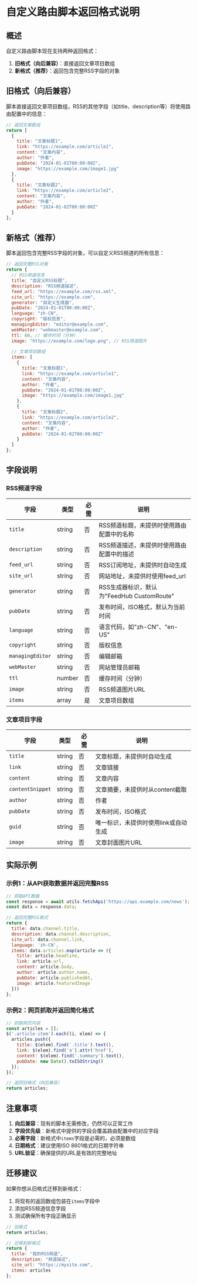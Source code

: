 # 自定义路由脚本返回格式说明

## 概述

自定义路由脚本现在支持两种返回格式：

1. **旧格式（向后兼容）**：直接返回文章项目数组
2. **新格式（推荐）**：返回包含完整RSS字段的对象

## 旧格式（向后兼容）

脚本直接返回文章项目数组，RSS的其他字段（如title、description等）将使用路由配置中的信息：

```javascript
// 返回文章数组
return [
  {
    title: "文章标题1",
    link: "https://example.com/article1",
    content: "文章内容",
    author: "作者",
    pubDate: "2024-01-01T00:00:00Z",
    image: "https://example.com/image1.jpg"
  },
  {
    title: "文章标题2",
    link: "https://example.com/article2",
    content: "文章内容",
    author: "作者",
    pubDate: "2024-01-02T00:00:00Z"
  }
];
```

## 新格式（推荐）

脚本返回包含完整RSS字段的对象，可以自定义RSS频道的所有信息：

```javascript
// 返回完整RSS对象
return {
  // RSS频道信息
  title: "自定义RSS标题",
  description: "RSS频道描述",
  feed_url: "https://example.com/rss.xml",
  site_url: "https://example.com",
  generator: "自定义生成器",
  pubDate: "2024-01-01T00:00:00Z",
  language: "zh-CN",
  copyright: "版权信息",
  managingEditor: "editor@example.com",
  webMaster: "webmaster@example.com",
  ttl: 60, // 缓存时间（分钟）
  image: "https://example.com/logo.png", // RSS频道图片
  
  // 文章项目数组
  items: [
    {
      title: "文章标题1",
      link: "https://example.com/article1",
      content: "文章内容",
      author: "作者",
      pubDate: "2024-01-01T00:00:00Z",
      image: "https://example.com/image1.jpg"
    },
    {
      title: "文章标题2",
      link: "https://example.com/article2",
      content: "文章内容",
      author: "作者",
      pubDate: "2024-01-02T00:00:00Z"
    }
  ]
};
```

## 字段说明

### RSS频道字段

| 字段 | 类型 | 必需 | 说明 |
|------|------|------|------|
| `title` | string | 否 | RSS频道标题，未提供时使用路由配置中的名称 |
| `description` | string | 否 | RSS频道描述，未提供时使用路由配置中的描述 |
| `feed_url` | string | 否 | RSS订阅地址，未提供时自动生成 |
| `site_url` | string | 否 | 网站地址，未提供时使用feed_url |
| `generator` | string | 否 | RSS生成器标识，默认为"FeedHub CustomRoute" |
| `pubDate` | string | 否 | 发布时间，ISO格式，默认为当前时间 |
| `language` | string | 否 | 语言代码，如"zh-CN"、"en-US" |
| `copyright` | string | 否 | 版权信息 |
| `managingEditor` | string | 否 | 编辑邮箱 |
| `webMaster` | string | 否 | 网站管理员邮箱 |
| `ttl` | number | 否 | 缓存时间（分钟） |
| `image` | string | 否 | RSS频道图片URL |
| `items` | array | 是 | 文章项目数组 |

### 文章项目字段

| 字段 | 类型 | 必需 | 说明 |
|------|------|------|------|
| `title` | string | 否 | 文章标题，未提供时自动生成 |
| `link` | string | 否 | 文章链接 |
| `content` | string | 否 | 文章内容 |
| `contentSnippet` | string | 否 | 文章摘要，未提供时从content截取 |
| `author` | string | 否 | 作者 |
| `pubDate` | string | 否 | 发布时间，ISO格式 |
| `guid` | string | 否 | 唯一标识，未提供时使用link或自动生成 |
| `image` | string | 否 | 文章封面图片URL |

## 实际示例

### 示例1：从API获取数据并返回完整RSS

```javascript
// 获取API数据
const response = await utils.fetchApi('https://api.example.com/news');
const data = response.data;

// 返回完整RSS格式
return {
  title: data.channel.title,
  description: data.channel.description,
  site_url: data.channel.link,
  language: 'zh-CN',
  items: data.articles.map(article => ({
    title: article.headline,
    link: article.url,
    content: article.body,
    author: article.author.name,
    pubDate: article.publishedAt,
    image: article.featuredImage
  }))
};
```

### 示例2：网页抓取并返回简化格式

```javascript
// 抓取网页内容
const articles = [];
$('.article-item').each((i, elem) => {
  articles.push({
    title: $(elem).find('.title').text(),
    link: $(elem).find('a').attr('href'),
    content: $(elem).find('.summary').text(),
    pubDate: new Date().toISOString()
  });
});

// 返回旧格式（向后兼容）
return articles;
```

## 注意事项

1. **向后兼容**：现有的脚本无需修改，仍然可以正常工作
2. **字段优先级**：新格式中提供的字段会覆盖路由配置中的对应字段
3. **必需字段**：新格式中`items`字段是必需的，必须是数组
4. **日期格式**：建议使用ISO 8601格式的日期字符串
5. **URL验证**：确保提供的URL是有效的完整地址

## 迁移建议

如果你想从旧格式迁移到新格式：

1. 将现有的返回数组包装在`items`字段中
2. 添加RSS频道信息字段
3. 测试确保所有字段正确显示

```javascript
// 旧格式
return articles;

// 迁移到新格式
return {
  title: "我的RSS频道",
  description: "频道描述",
  site_url: "https://mysite.com",
  items: articles
};
```